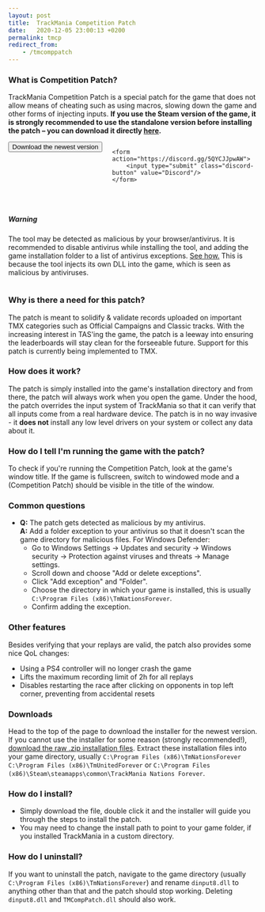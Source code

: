 ```yaml
---
layout: post
title:  TrackMania Competition Patch
date:   2020-12-05 23:00:13 +0200
permalink: tmcp
redirect_from:
    - /tmcomppatch
---
```


### What is Competition Patch?
TrackMania Competition Patch is a special patch for the game that does not allow means of cheating such as using macros, slowing down the game and other forms of injecting inputs. **If you use the Steam version of the game, it is strongly recommended to use the standalone version before installing the patch – you can download it directly [here](https://nadeo-download.cdn.ubi.com/trackmaniaforever/tmnationsforever_setup.exe).**

<div style="display: flex;">
    <form action="https://github.com/donadigo/donadigo.github.io/raw/master/data/CompetitionPatch/TMCompetitionPatchSetup_1.4.9.exe" style="margin-right: 20px;">
        <input type="submit" class="download-button" value="Download the newest version"/>
    </form>

    <form action="https://discord.gg/5QYCJJpwAW">
        <input type="submit" class="discord-button" value="Discord"/>
    </form>
</div>

<div style="display: flex; margin-top: 30px">
    <div class="card shadow" style="width: 100%;">
        <div class="card-body">
            <h5 class="card-title warning">Warning</h5>
            <p class="card-text">
                The tool may be detected as malicious by your browser/antivirus. It is recommended to disable antivirus while installing the tool,
                and adding the game installation folder to a list of antivirus exceptions. <a href="#common-questions">See how.</a> This is because the tool injects its own DLL into the game,
                which is seen as malicious by antiviruses.
            </p>
        </div>
    </div>
</div>

### Why is there a need for this patch?
The patch is meant to solidify & validate records uploaded on important TMX categories such as Official Campaigns and Classic tracks. With the increasing interest in TAS'ing the game, the patch is a leeway into ensuring the leaderboards will stay clean for the forseeable future. Support for this patch is currently being implemented to TMX. 

### How does it work?
The patch is simply installed into the game's installation directory and from there, the patch will always work when you open the game. Under the hood, the patch overrides the input system of TrackMania so that it can verify that all inputs come from a real hardware device. The patch is in no way invasive - it **does not** install any low level drivers on your system or collect any data about it. 

### How do I tell I'm running the game with the patch?
To check if you're running the Competition Patch, look at the game's window title. If the game is fullscreen, switch to windowed mode and a (Competition Patch) should be visible in the title of the window. 

### Common questions
* **Q:** The patch gets detected as malicious by my antivirus.<br>
**A:** Add a folder exception to your antivirus so that it doesn't scan the game directory for malicious files. For Windows Defender:
    * Go to Windows Settings -> Updates and security -> Windows security -> Protection against viruses and threats -> Manage settings.
    * Scroll down and choose "Add or delete exceptions".
    * Click "Add exception" and "Folder".
    * Choose the directory in which your game is installed, this is usually `C:\Program Files (x86)\TmNationsForever`.
    * Confirm adding the exception.


### Other features
Besides verifying that your replays are valid, the patch also provides some nice QoL changes:

* Using a PS4 controller will no longer crash the game
* Lifts the maximum recording limit of 2h for all replays
* Disables restarting the race after clicking on opponents in top left corner, preventing from accidental resets

### Downloads
Head to the top of the page to download the installer for the newest version. If you cannot use the installer for some reason (strongly recommended!), [download the raw .zip installation files](https://github.com/donadigo/donadigo.github.io/raw/master/data/CompetitionPatch/TMCompetitionPatch_1.4.9.zip). Extract these installation files into your game directory, usually `C:\Program Files (x86)\TmNationsForever` `C:\Program Files (x86)\TmUnitedForever` or `C:\Program Files (x86)\Steam\steamapps\common\TrackMania Nations Forever`.

### How do I install?

* Simply download the file, double click it and the installer will guide you through the steps to install the patch.
* You may need to change the install path to point to your game folder, if you installed TrackMania in a custom directory.


### How do I uninstall?

If you want to uninstall the patch, navigate to the game directory (usually `C:\Program Files (x86)\TmNationsForever`) and rename `dinput8.dll` to anything other than that and the patch should stop working. Deleting `dinput8.dll` and `TMCompPatch.dll` should also work.
